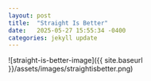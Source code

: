 ```yaml
---
layout: post
title:  "Straight Is Better"
date:   2025-05-27 15:55:34 -0400
categories: jekyll update
---
```


![straight-is-better-image]({{ site.baseurl }}/assets/images/straightisbetter.png)
